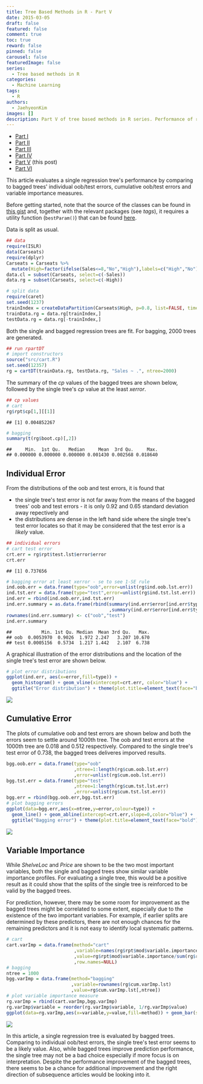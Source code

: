 ```yaml
---
title: Tree Based Methods in R - Part V
date: 2015-03-05
draft: false
featured: false
comment: true
toc: true
reward: false
pinned: false
carousel: false
featuredImage: false
series:
  - Tree based methods in R
categories:
  - Machine Learning
tags: 
  - R
authors:
  - JaehyeonKim
images: []
description: Part V of tree based methods in R series. Performance of regression analysis is discussed.
---
```


* [Part I](/blog/2015-02-01-tree-based-methods-1)
* [Part II](/blog/2015-02-08-tree-based-methods-2)
* [Part III](/blog/2015-02-14-tree-based-methods-3)
* [Part IV](/blog/2015-02-15-tree-based-methods-4)
* [Part V](#) (this post)
* [Part VI](/blog/2015-03-07-tree-based-methods-6)

This article evaluates a single regression tree's performance by comparing to bagged trees' individual oob/test errors, cumulative oob/test errors and variable importance measures.

Before getting started, note that the source of the classes can be found in [this gist](https://gist.github.com/jaehyeon-kim/b89dcbd2fb0b84fd236e) and, together with the relevant packages (see *tags*), it requires a utility function (`bestParam()`) that can be found [here](https://gist.github.com/jaehyeon-kim/5622ae9fa982e0b46550).

Data is split as usual.


```r
## data
require(ISLR)
data(Carseats)
require(dplyr)
Carseats = Carseats %>% 
  mutate(High=factor(ifelse(Sales<=8,"No","High"),labels=c("High","No")))
data.cl = subset(Carseats, select=c(-Sales))
data.rg = subset(Carseats, select=c(-High))

# split data
require(caret)
set.seed(1237)
trainIndex = createDataPartition(Carseats$High, p=0.8, list=FALSE, times=1)
trainData.rg = data.rg[trainIndex,]
testData.rg = data.rg[-trainIndex,]
```

Both the single and bagged regression trees are fit. For bagging, 2000 trees are generated.


```r
## run rpartDT
# import constructors
source("src/cart.R")
set.seed(12357)
rg = cartDT(trainData.rg, testData.rg, "Sales ~ .", ntree=2000)
```

The summary of the *cp* values of the bagged trees are shown below, followed by the single tree's *cp* value at the least *xerror*.


```r
## cp values
# cart
rg$rpt$cp[1,][[1]]
```



```
## [1] 0.004852267
```



```r
# bagging
summary(t(rg$boot.cp)[,2])
```



```
##     Min.  1st Qu.   Median     Mean  3rd Qu.     Max. 
## 0.000000 0.000000 0.000000 0.001430 0.002568 0.018640
```

## Individual Error

From the distributions of the oob and test errors, it is found that

- the single tree's test error is not far away from the means of the bagged trees' oob and test errors - it is only 0.92 and 0.65 standard deviation away repectively and
- the distributions are dense in the left hand side where the single tree's test error locates so that it may be considered that the test error is a *likely* value.


```r
## individual errors
# cart test error
crt.err = rg$rpt$test.lst$error$error
crt.err
```



```
## [1] 0.737656
```



```r
# bagging error at least xerror - se to see 1-SE rule
ind.oob.err = data.frame(type="oob",error=unlist(rg$ind.oob.lst.err))
ind.tst.err = data.frame(type="test",error=unlist(rg$ind.tst.lst.err))
ind.err = rbind(ind.oob.err,ind.tst.err)
ind.err.summary = as.data.frame(rbind(summary(ind.err$error[ind.err$type=="oob"])
                                      ,summary(ind.err$error[ind.err$type=="test"]))) 
rownames(ind.err.summary) <- c("oob","test")
ind.err.summary
```



```
##           Min. 1st Qu. Median  Mean 3rd Qu.   Max.
## oob  0.0053970  0.9026  1.972 2.247   3.207 10.670
## test 0.0005156  0.5734  1.217 1.442   2.107  6.738
```

A graphical illustration of the error distributions and the location of the single tree's test error are shown below.


```r
# plot error distributions
ggplot(ind.err, aes(x=error,fill=type)) + 
  geom_histogram() + geom_vline(xintercept=crt.err, color="blue") + 
  ggtitle("Error distribution") + theme(plot.title=element_text(face="bold"))
```

![](ind_plot-1.png#center) 

## Cumulative Error

The plots of cumulative oob and test errors are shown below and both the errors seem to settle around 1000th tree. The oob and test errors at the 1000th tree are 0.018 and 0.512 respectively. Compared to the single tree's test error of 0.738, the bagged trees deliveres imporved results.


```r
bgg.oob.err = data.frame(type="oob"
                         ,ntree=1:length(rg$cum.oob.lst.err)
                         ,error=unlist(rg$cum.oob.lst.err))
bgg.tst.err = data.frame(type="test"
                         ,ntree=1:length(rg$cum.tst.lst.err)
                         ,error=unlist(rg$cum.tst.lst.err))
bgg.err = rbind(bgg.oob.err,bgg.tst.err)
# plot bagging errors
ggplot(data=bgg.err,aes(x=ntree,y=error,colour=type)) + 
  geom_line() + geom_abline(intercept=crt.err,slope=0,color="blue") + 
  ggtitle("Bagging error") + theme(plot.title=element_text(face="bold"))
```

![](cum_plot-1.png#center) 

## Variable Importance

While *ShelveLoc* and *Price* are shown to be the two most important variables, both the single and bagged trees show similar variable importance profiles. For evaluating a single tree, this would be a positive result as it could show that the splits of the single tree is reinforced to be valid by the bagged trees. 

For prediction, however, there may be some room for improvement as the bagged trees might be correlated to some extent, especially due to the existence of the two important variables. For example, if earlier splits are determined by these predictors, there are not enough chances for the remaining predictors and it is not easy to identify local systematic patterns.


```r
# cart
cart.varImp = data.frame(method="cart"
                         ,variable=names(rg$rpt$mod$variable.importance)
                         ,value=rg$rpt$mod$variable.importance/sum(rg$rpt$mod$variable.importance)
                         ,row.names=NULL)
# bagging
ntree = 1000
bgg.varImp = data.frame(method="bagging"
                        ,variable=rownames(rg$cum.varImp.lst)
                        ,value=rg$cum.varImp.lst[,ntree])
# plot variable importance measure
rg.varImp = rbind(cart.varImp,bgg.varImp)
rg.varImp$variable = reorder(rg.varImp$variable, 1/rg.varImp$value)
ggplot(data=rg.varImp,aes(x=variable,y=value,fill=method)) + geom_bar(stat="identity")
```

![](varImp_plot-1.png#center) 

In this article, a single regression tree is evaluated by bagged trees. Comparing to individual oob/test errors, the single tree's test error seems to be a likely value. Also, while bagged trees improve prediction performance, the single tree may not be a bad choice especially if more focus is on interpretation. Despite the performance improvement of the bagged trees, there seems to be a chance for additional improvement and the right direction of subsequence articles would be looking into it.

